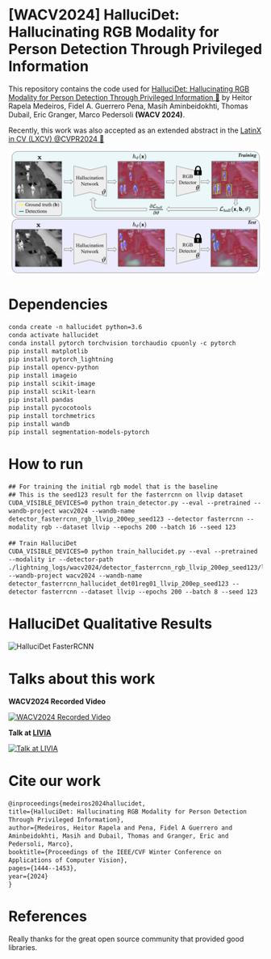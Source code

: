 
# [WACV2024] HalluciDet: Hallucinating RGB Modality for Person Detection Through Privileged Information

This repository contains the code used for [HalluciDet: Hallucinating RGB Modality for Person Detection Through Privileged Information 🔗](https://openaccess.thecvf.com/content/WACV2024/html/Medeiros_HalluciDet_Hallucinating_RGB_Modality_for_Person_Detection_Through_Privileged_Information_WACV_2024_paper.html) by Heitor Rapela Medeiros, Fidel A. Guerrero Pena, Masih Aminbeidokhti, Thomas Dubail, Eric Granger, Marco Pedersoli **(WACV 2024)**. 

Recently, this work was also accepted as an extended abstract in the [LatinX in CV (LXCV) @CVPR2024 🔗](https://www.latinxinai.org/cvpr-2024)


![HalluciDet Model](./resources/hallucidet.png)



# Dependencies

	conda create -n hallucidet python=3.6
	conda activate hallucidet
	conda install pytorch torchvision torchaudio cpuonly -c pytorch
	pip install matplotlib
	pip install pytorch_lightning
	pip install opencv-python
	pip install imageio
	pip install scikit-image
	pip install scikit-learn
	pip install pandas
	pip install pycocotools
	pip install torchmetrics
	pip install wandb
	pip install segmentation-models-pytorch


# How to run


	## For training the initial rgb model that is the baseline
	## This is the seed123 result for the fasterrcnn on llvip dataset
	CUDA_VISIBLE_DEVICES=0 python train_detector.py --eval --pretrained --wandb-project wacv2024 --wandb-name detector_fasterrcnn_rgb_llvip_200ep_seed123 --detector fasterrcnn --modality rgb --dataset llvip --epochs 200 --batch 16 --seed 123

	## Train HalluciDet
	CUDA_VISIBLE_DEVICES=0 python train_hallucidet.py --eval --pretrained --modality ir --detector-path ./lightning_logs/wacv2024/detector_fasterrcnn_rgb_llvip_200ep_seed123/llvip_rgb_fasterrcnn/best.ckpt --wandb-project wacv2024 --wandb-name detector_fasterrcnn_hallucidet_det01reg01_llvip_200ep_seed123 --detector fasterrcnn --dataset llvip --epochs 200 --batch 8 --seed 123

  

# HalluciDet Qualitative Results


![HalluciDet FasterRCNN](./resources/test_batch.gif)


# Talks about this work

**WACV2024 Recorded Video**


[![WACV2024 Recorded Video](https://img.youtube.com/vi/BEFi_zkG8Yc/0.jpg)](https://www.youtube.com/watch?v=BEFi_zkG8Yc)

**Talk at [LIVIA](https://liviamtl.ca/)**


[![Talk at LIVIA](https://img.youtube.com/vi/spH6mHMHapw/0.jpg)](https://youtu.be/spH6mHMHapw)


# Cite our work

	@inproceedings{medeiros2024hallucidet,
	title={HalluciDet: Hallucinating RGB Modality for Person Detection Through Privileged Information},
	author={Medeiros, Heitor Rapela and Pena, Fidel A Guerrero and Aminbeidokhti, Masih and Dubail, Thomas and Granger, Eric and Pedersoli, Marco},
	booktitle={Proceedings of the IEEE/CVF Winter Conference on Applications of Computer Vision},
	pages={1444--1453},
	year={2024}
	}


# References


Really thanks for the great open source community that provided good libraries.